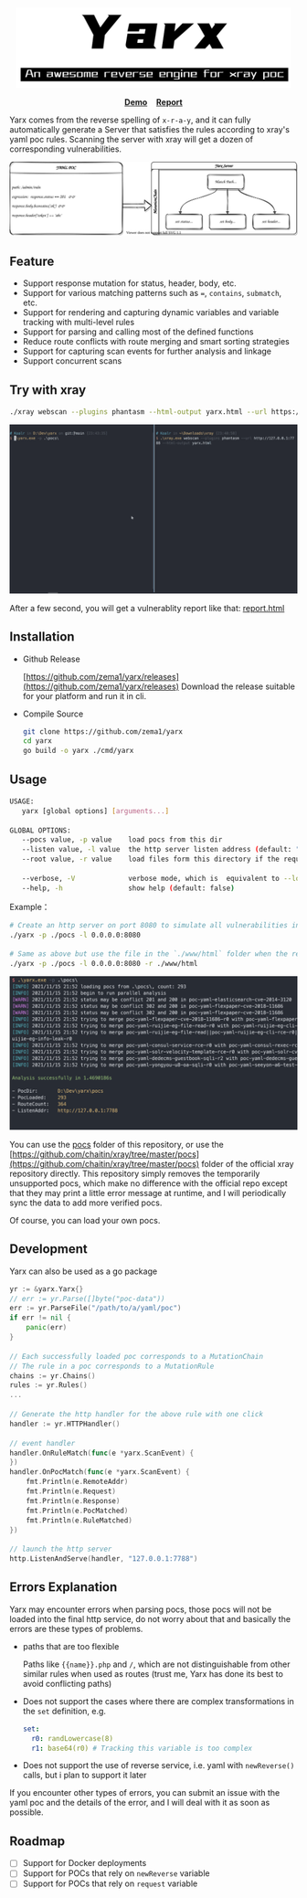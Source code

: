 <div align="center">
<img src="assets/images/logo.png" alt="Logo" height="140">
</div>

<p align="center">
    <a href="https://yarx.koalr.me/"><b>Demo</b></a>&nbsp;&nbsp;&nbsp;
    <a href="https://yarx.koalr.me/report.html"><b>Report</b></a> 
</p>


Yarx comes from the reverse spelling of `x-r-a-y`, and it can fully automatically generate a Server that satisfies the rules according to xray's yaml poc rules. Scanning the server with xray will get a dozen of  corresponding vulnerabilities.

![yarx-core](assets/images/core.svg)

## Feature

+ Support response mutation for status, header, body, etc.
+ Support for various matching patterns such as `=`, `contains`, `submatch`, etc.
+ Support for rendering and capturing dynamic variables and variable tracking with multi-level rules
+ Support for parsing and calling most of the defined functions
+ Reduce route conflicts with route merging and smart sorting strategies
+ Support for capturing scan events for further analysis and linkage
+ Support concurrent scans

## Try with xray

```bash
./xray webscan --plugins phantasm --html-output yarx.html --url https://yarx.koalr.me
```

![running](./assets/images/scan.gif)

After a few second, you will get a vulnerablity report  like that:  [report.html](https://yarx.koalr.me/report.html)


## Installation
+ Github Release
  
  [https://github.com/zema1/yarx/releases](https://github.com/zema1/yarx/releases) 
  Download the release suitable for your platform and run it in cli.
  
+ Compile Source
  ```bash
  git clone https://github.com/zema1/yarx
  cd yarx
  go build -o yarx ./cmd/yarx
  ```

## Usage

```bash
USAGE:
   yarx [global options] [arguments...]

GLOBAL OPTIONS:
   --pocs value, -p value    load pocs from this dir
   --listen value, -l value  the http server listen address (default: "127.0.0.1:7788")
   --root value, -r value    load files form this directory if the requested path is not found

   --verbose, -V             verbose mode, which is  equivalent to --log-level debug (default: false)
   --help, -h                show help (default: false)
```

Example：

```bash
# Create an http server on port 8080 to simulate all vulnerabilities in the pocs folder
./yarx -p ./pocs -l 0.0.0.0:8080

# Same as above but use the file in the `./www/html` folder when the request path doesn't match any poc
./yarx -p ./pocs -l 0.0.0.0:8080 -r ./www/html
```
![running](assets/images/running.png)

You can use the [pocs](./pocs) folder of this repository, or use the [https://github.com/chaitin/xray/tree/master/pocs](https://github.com/chaitin/xray/tree/master/pocs) folder of the official xray repository directly. This repository simply removes the temporarily unsupported pocs, which make no difference with the official repo except that they may print a little error message at runtime, and I will periodically sync the data to add more verified pocs.

Of course, you can load your own pocs.

## Development

Yarx can also be used as a go package

```go
yr := &yarx.Yarx{}
// err := yr.Parse([]byte("poc-data"))
err := yr.ParseFile("/path/to/a/yaml/poc")
if err != nil {
    panic(err)
}

// Each successfully loaded poc corresponds to a MutationChain
// The rule in a poc corresponds to a MutationRule
chains := yr.Chains()
rules := yr.Rules()
...

// Generate the http handler for the above rule with one click
handler := yr.HTTPHandler()

// event handler
handler.OnRuleMatch(func(e *yarx.ScanEvent) {
})
handler.OnPocMatch(func(e *yarx.ScanEvent) {
    fmt.Println(e.RemoteAddr)
    fmt.Println(e.Request)
    fmt.Println(e.Response)
    fmt.Println(e.PocMatched)
    fmt.Println(e.RuleMatched)
})

// launch the http server
http.ListenAndServe(handler, "127.0.0.1:7788")
```

## Errors Explanation

Yarx may encounter errors when parsing pocs, those pocs will not be loaded into the final http service, do not worry about that and basically the errors are these types of problems.

+ paths that are too flexible

  Paths like `{{name}}.php` and `/`, which are not distinguishable from other similar rules when used as routes (trust me, Yarx has done its best to avoid conflicting paths)

+ Does not support the cases where there are complex transformations in the ``set`` definition, e.g.

  ```yaml
  set:
    r0: randLowercase(8)
    r1: base64(r0) # Tracking this variable is too complex
  ```
  
+ Does not support the use of reverse service, i.e. yaml with `newReverse()` calls, but i plan to support it later

If you encounter other types of errors, you can submit an issue with the yaml poc and the details of the error, and I will deal with it as soon as possible.

## Roadmap

- [ ] Support for Docker deployments
- [ ] Support for POCs that rely on `newReverse` variable
- [ ] Support for POCs that rely on `request` variable
